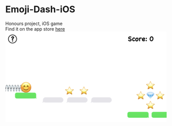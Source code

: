 # Emoji-Dash-iOS
Honours project, iOS game   
Find it on the app store [here](https://apps.apple.com/us/app/emoji-dash/id1457248567?ls=1)
![](emojiDash.jpeg)

